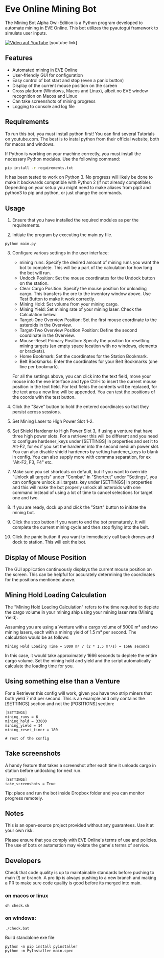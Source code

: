 # Eve Online Mining Bot

The Mining Bot Alpha Owl-Edition is a Python program developed to automate mining in EVE Online. This bot utilizes the pyautogui framework to simulate user inputs. 

[![Video auf YouTube](https://img.youtube.com/vi/-qzjmKXXsqU/maxresdefault.jpg)](https://www.youtube.com/watch?v=-qzjmKXXsqU)
[youtube link]

## Features

- Automated mining in EVE Online
- User-friendly GUI for configuration
- Easy control of bot start and stop (even a panic button)
- Display of the current mouse position on the screen
- Cross platform (Windows, Macos and Linux), albeit no EVE window recognition on Macos and Linux
- Can take screenshots of mining progress
- Logging to console and log file

## Requirements

To run this bot, you must install python first! You can find several Tutorials on youtube.com. The best is to instal python from their official website, both for macos and windows.

If Python is working on your machine correctly, you must install the necessary Python modules. Use the following command:

```bash
pip install -r requirements.txt
```

It has been tested to work on Python 3. No progress will likely be done to make it backwards compatible with Python 2 (if not already compatible). Depending on your setup you might need to make aliases from pip3 and python3 to pip and python, or just change the commands.

## Usage

1. Ensure that you have installed the required modules as per the requirements.

2. Initiate the program by executing the main.py file.
```
python main.py
```
3. Configure various settings in the user interface:

   - mining runs: Specify the desired amount of mining runs you want the bot to complete. This will be a part of the calculation for how long the bot will run.
   - Undock Position: Set the mouse coordinates for the Undock button on the station.
   - Clear Cargo Position: Specify the mouse position for unloading cargo. This transfers the ore to the inventory window above. Use Test Button to make it work correctly. 
   - Mining Hold: Set volume from your mining cargo.
   - Mining Yield: Set mining rate of your mining laser. Check the Calculation below.
   - Target-One Overview Position: Set the first mouse coordinate to the asteroids in the Overview.
   - Target-Two Overview Position Position: Define the second coordinate in the Overview.
   - Mouse-Reset Primary Position: Specify the position for resetting mining targets (an empty space location with no windows, elements or brackets).
   - Home Bookmark: Set the coordinates for the Station Bookmark.
   - Belt Bookmarks: Enter the coordinates for your Belt Bookmarks (one line per bookmark).

   For all the settings above, you can click into the text field, move your mouse into the eve interface and type Ctrl-i to insert the current mouse position in the text field. For text fields the contents will be replaced, for the text area a new line will be appended. You can test the positions of the coords with the test button.

4. Click the "Save" button to hold the entered coordinates so that they persist across sessions.

5. Set Mining Laser to High Power Slot 1-2.

6. Set Shield Hardener to High Power Slot 3, if using a venture that have three high power slots. For a retriever this will be different and you need to configure hardener_keys under [SETTINGS] in properties and set it to Alt-F2, for ex if you set the hardener into the second medium power slot. You can also disable shield hardeners by setting hardener_keys to blank in config. You can also supply more with commma separation, for ex "Alt-F2, F3, F4" etc.

7. Make sure you set shortcuts on default, but if you want to override "Unlock all targets" under "Combat" in "Shortcut" under "Settings", you can configure unlock_all_targets_key under [SETTINGS] in properties and this will make the bot properly unlock all asteroids with one command instead of using a lot of time to cancel selections for target one and two.
   
8. If you are ready, dock up and click the "Start" button to initiate the mining bot.
   
9. Click the stop button if you want to end the bot prematurely. It will complete the current mining cycle and then stop flying into the belt. 

10. Click the panic button if you want to immediately call back drones and dock to station. This will exit the bot.

## Display of Mouse Position
The GUI application continuously displays the current mouse position on the screen. This can be helpful for accurately determining the coordinates for the positions mentioned above.

## Mining Hold Loading Calculation
The "Mining Hold Loading Calculation" refers to the time required to deplete the cargo volume in your mining ship using your mining laser rate (Mining Yield).

Assuming you are using a Venture with a cargo volume of 5000 m³ and two mining lasers, each with a mining yield of 1.5 m³ per second. The calculation would be as follows:
```
Mining Hold Loading Time = 5000 m³ / (2 * 1.5 m³/s) = 1666 seconds
```
In this case, it would take approximately 1666 seconds to deplete the entire cargo volume. Set the mining hold and yield and the script automatically calculate the loading time for you.

## Using something else than a Venture

For a Retriever this config will work, given you have two strip miners that both yield 7 m3 per second. This is an example and only contains the [SETTINGS] section and not the [POSITIONS] section:

```properties
[SETTINGS]
mining_runs = 6
mining_hold = 33000
mining_yield = 14
mining_reset_timer = 180

# rest of the config
```

## Take screenshots

A handy feature that takes a screenshot after each time it unloads cargo in station before undocking for next run.

```properties
[SETTINGS]
take_screenshots = True
```

Tip: place and run the bot inside Dropbox folder and you can monitor progress remotely.

## Notes
This is an open-source project provided without any guarantees. Use it at your own risk.

Please ensure that you comply with EVE Online's terms of use and policies. The use of bots or automation may violate the game's terms of service.

## Developers

Check that code quality is up to maintainable standards before pushing to main (!) or branch. A pro tip is always pushing to a new branch and making a PR to make sure code quality is good before its merged into main.

### on macos or linux
```
sh check.sh
```

### on windows:
```
./check.bat
```

Build standalone exe file

```
python -m pip install pyinstaller
python -m PyInstaller main.spec
```